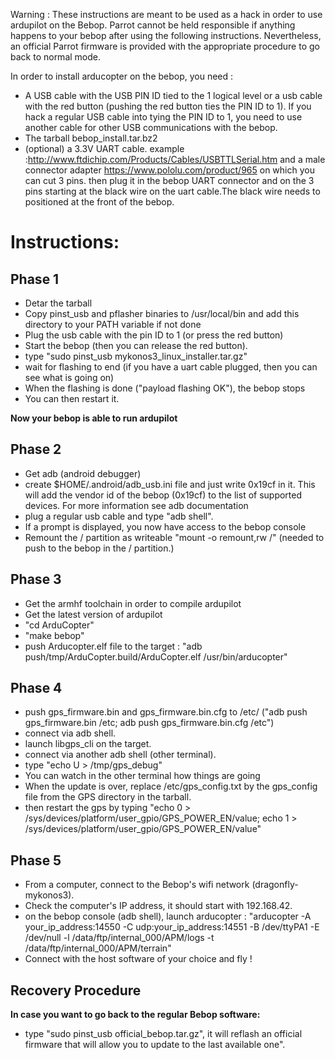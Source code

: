 Warning : These instructions are meant to be used as a hack in order to use ardupilot on the Bebop.
Parrot cannot be held responsible if anything happens to your bebop after using the following instructions.
Nevertheless, an official Parrot firmware is provided with the appropriate procedure to go back to normal mode.

In order to install arducopter on the bebop, you need :

- A USB cable with the USB PIN ID tied to the 1 logical level or a usb cable with the red button (pushing the red button ties the PIN ID to 1). If you hack a regular USB cable into tying the PIN ID to 1, you need to use another cable for other USB communications with the bebop.
- The tarball bebop_install.tar.bz2
- (optional) a 3.3V UART cable. example :http://www.ftdichip.com/Products/Cables/USBTTLSerial.htm and a male connector adapter https://www.pololu.com/product/965 on which you can cut 3 pins.
then plug it in the bebop UART connector and on the 3 pins starting at the black wire on the uart cable.The black wire needs to positioned at the front of the bebop.


# Instructions: 

## Phase 1
- Detar the tarball
- Copy pinst_usb and pflasher binaries to /usr/local/bin and add this directory to your PATH variable if not done
- Plug the usb cable with the pin ID to 1 (or press the red button)
- Start the bebop (then you can release the red button).
- type "sudo pinst_usb mykonos3_linux_installer.tar.gz"
- wait for flashing to end (if you have a uart cable plugged, then you can see what is going on)
- When the flashing is done ("payload flashing OK"), the bebop stops
- You can then restart it.

**Now your bebop is able to run ardupilot**

## Phase 2
- Get adb (android debugger)
- create $HOME/.android/adb_usb.ini file and just write 0x19cf in it. This will add the vendor id of the bebop (0x19cf) to the list of supported devices. For more information see adb documentation
- plug a regular usb cable and type "adb shell". 
- If a prompt is displayed, you now have access to the bebop console
- Remount the / partition as writeable "mount -o remount,rw /" (needed to push to the bebop in the / partition.)

## Phase 3
- Get the armhf toolchain in order to compile ardupilot
- Get the latest version of ardupilot
- "cd ArduCopter"
- "make bebop"
- push Arducopter.elf file to the target : "adb push/tmp/ArduCopter.build/ArduCopter.elf /usr/bin/arducopter"

## Phase 4
- push gps_firmware.bin and gps_firmware.bin.cfg to /etc/ ("adb push gps_firmware.bin /etc; adb push gps_firmware.bin.cfg /etc")
- connect via adb shell.
- launch libgps_cli on the target.
- connect via another adb shell (other terminal).
- type "echo U > /tmp/gps_debug"
- You can watch in the other terminal how things are going
- When the update is over, replace /etc/gps_config.txt by the gps_config file from the GPS directory in the tarball.
- then restart the gps by typing "echo 0 > /sys/devices/platform/user_gpio/GPS_POWER_EN/value; echo 1 > /sys/devices/platform/user_gpio/GPS_POWER_EN/value"

## Phase 5
- From a computer, connect to the Bebop's wifi network (dragonfly-mykonos3).
- Check the computer's IP address, it should start with 192.168.42.
- on the bebop console (adb shell), launch arducopter : "arducopter -A your_ip_address:14550 -C udp:your_ip_address:14551 -B /dev/ttyPA1 -E /dev/null -l /data/ftp/internal_000/APM/logs -t /data/ftp/internal_000/APM/terrain"
- Connect with the host software of your choice and fly !

## Recovery Procedure
 **In case you want to go back to the regular Bebop software:**
- type "sudo pinst_usb official_bebop.tar.gz", it will reflash an official firmware that will allow you to update to the last available one".


